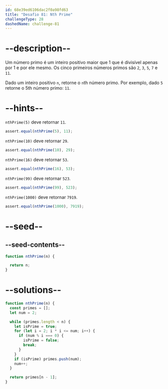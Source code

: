 ```yaml
---
id: 68e39ed6106dac2f0a98fd63
title: "Desafio 81: Nth Prime"
challengeType: 28
dashedName: challenge-81
---
```


# --description--

Um número primo é um inteiro positivo maior que 1 que é divisível apenas por 1 e por ele mesmo. Os cinco primeiros números primos são `2`, `3`, `5`, `7` e `11`.

Dado um inteiro positivo `n`, retorne o `n`th número primo. Por exemplo, dado `5` retorne o 5th número primo: `11`.

# --hints--

`nthPrime(5)` deve retornar `11`.

```js
assert.equal(nthPrime(5), 11);
```

`nthPrime(10)` deve retornar `29`.

```js
assert.equal(nthPrime(10), 29);
```

`nthPrime(16)` deve retornar `53`.

```js
assert.equal(nthPrime(16), 53);
```

`nthPrime(99)` deve retornar `523`.

```js
assert.equal(nthPrime(99), 523);
```

`nthPrime(1000)` deve retornar `7919`.

```js
assert.equal(nthPrime(1000), 7919);
```

# --seed--

## --seed-contents--

```js
function nthPrime(n) {

  return n;
}
```

# --solutions--

```js
function nthPrime(n) {
  const primes = [];
  let num = 2;

  while (primes.length < n) {
    let isPrime = true;
    for (let i = 2; i * i <= num; i++) {
      if (num % i === 0) {
        isPrime = false;
        break;
      }
    }
    if (isPrime) primes.push(num);
    num++;
  }

  return primes[n - 1];
}
```
